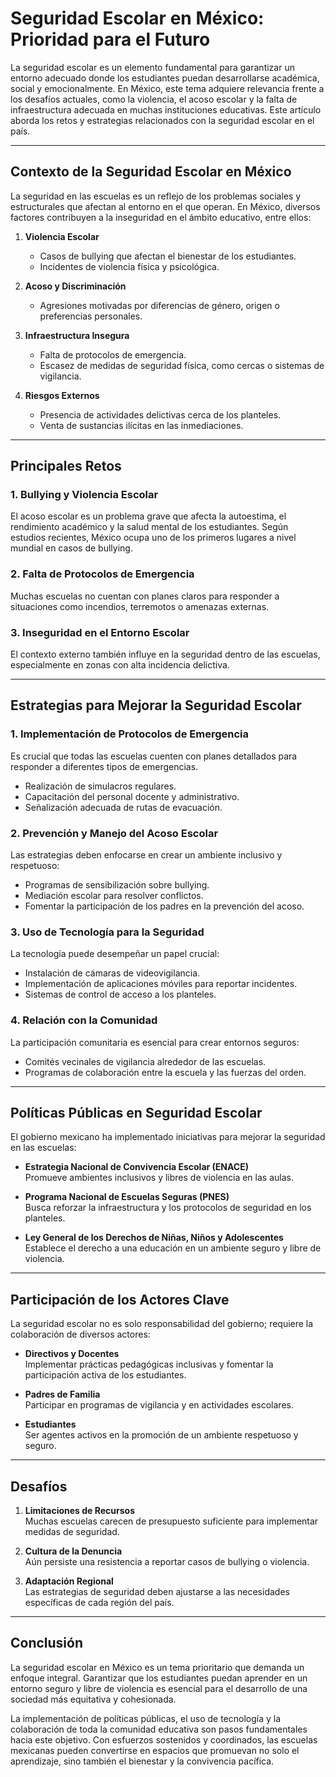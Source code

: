 # Seguridad Escolar en México: Prioridad para el Futuro

La seguridad escolar es un elemento fundamental para garantizar un entorno adecuado donde los estudiantes puedan desarrollarse académica, social y emocionalmente. En México, este tema adquiere relevancia frente a los desafíos actuales, como la violencia, el acoso escolar y la falta de infraestructura adecuada en muchas instituciones educativas. Este artículo aborda los retos y estrategias relacionados con la seguridad escolar en el país.

---

## Contexto de la Seguridad Escolar en México

La seguridad en las escuelas es un reflejo de los problemas sociales y estructurales que afectan al entorno en el que operan. En México, diversos factores contribuyen a la inseguridad en el ámbito educativo, entre ellos:

1. **Violencia Escolar**

   - Casos de bullying que afectan el bienestar de los estudiantes.
   - Incidentes de violencia física y psicológica.

2. **Acoso y Discriminación**

   - Agresiones motivadas por diferencias de género, origen o preferencias personales.

3. **Infraestructura Insegura**

   - Falta de protocolos de emergencia.
   - Escasez de medidas de seguridad física, como cercas o sistemas de vigilancia.

4. **Riesgos Externos**
   - Presencia de actividades delictivas cerca de los planteles.
   - Venta de sustancias ilícitas en las inmediaciones.

---

## Principales Retos

### 1. Bullying y Violencia Escolar

El acoso escolar es un problema grave que afecta la autoestima, el rendimiento académico y la salud mental de los estudiantes. Según estudios recientes, México ocupa uno de los primeros lugares a nivel mundial en casos de bullying.

### 2. Falta de Protocolos de Emergencia

Muchas escuelas no cuentan con planes claros para responder a situaciones como incendios, terremotos o amenazas externas.

### 3. Inseguridad en el Entorno Escolar

El contexto externo también influye en la seguridad dentro de las escuelas, especialmente en zonas con alta incidencia delictiva.

---

## Estrategias para Mejorar la Seguridad Escolar

### 1. **Implementación de Protocolos de Emergencia**

Es crucial que todas las escuelas cuenten con planes detallados para responder a diferentes tipos de emergencias.

- Realización de simulacros regulares.
- Capacitación del personal docente y administrativo.
- Señalización adecuada de rutas de evacuación.

### 2. **Prevención y Manejo del Acoso Escolar**

Las estrategias deben enfocarse en crear un ambiente inclusivo y respetuoso:

- Programas de sensibilización sobre bullying.
- Mediación escolar para resolver conflictos.
- Fomentar la participación de los padres en la prevención del acoso.

### 3. **Uso de Tecnología para la Seguridad**

La tecnología puede desempeñar un papel crucial:

- Instalación de cámaras de videovigilancia.
- Implementación de aplicaciones móviles para reportar incidentes.
- Sistemas de control de acceso a los planteles.

### 4. **Relación con la Comunidad**

La participación comunitaria es esencial para crear entornos seguros:

- Comités vecinales de vigilancia alrededor de las escuelas.
- Programas de colaboración entre la escuela y las fuerzas del orden.

---

## Políticas Públicas en Seguridad Escolar

El gobierno mexicano ha implementado iniciativas para mejorar la seguridad en las escuelas:

- **Estrategia Nacional de Convivencia Escolar (ENACE)**  
  Promueve ambientes inclusivos y libres de violencia en las aulas.

- **Programa Nacional de Escuelas Seguras (PNES)**  
  Busca reforzar la infraestructura y los protocolos de seguridad en los planteles.

- **Ley General de los Derechos de Niñas, Niños y Adolescentes**  
  Establece el derecho a una educación en un ambiente seguro y libre de violencia.

---

## Participación de los Actores Clave

La seguridad escolar no es solo responsabilidad del gobierno; requiere la colaboración de diversos actores:

- **Directivos y Docentes**  
  Implementar prácticas pedagógicas inclusivas y fomentar la participación activa de los estudiantes.

- **Padres de Familia**  
  Participar en programas de vigilancia y en actividades escolares.

- **Estudiantes**  
  Ser agentes activos en la promoción de un ambiente respetuoso y seguro.

---

## Desafíos

1. **Limitaciones de Recursos**  
   Muchas escuelas carecen de presupuesto suficiente para implementar medidas de seguridad.

2. **Cultura de la Denuncia**  
   Aún persiste una resistencia a reportar casos de bullying o violencia.

3. **Adaptación Regional**  
   Las estrategias de seguridad deben ajustarse a las necesidades específicas de cada región del país.

---

## Conclusión

La seguridad escolar en México es un tema prioritario que demanda un enfoque integral. Garantizar que los estudiantes puedan aprender en un entorno seguro y libre de violencia es esencial para el desarrollo de una sociedad más equitativa y cohesionada.

La implementación de políticas públicas, el uso de tecnología y la colaboración de toda la comunidad educativa son pasos fundamentales hacia este objetivo. Con esfuerzos sostenidos y coordinados, las escuelas mexicanas pueden convertirse en espacios que promuevan no solo el aprendizaje, sino también el bienestar y la convivencia pacífica.
